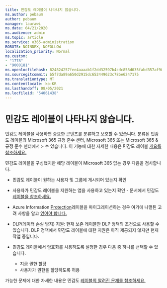 ```yaml
---
title: 민감도 레이블이 나타나지 않습니다.
ms.author: pebaum
author: pebaum
manager: laurawi
ms.date: 04/21/2020
ms.audience: admin
ms.topic: article
ms.service: o365-administration
ROBOTS: NOINDEX, NOFOLLOW
localization_priority: Normal
ms.custom:
- "1778"
- "9000181"
ms.openlocfilehash: 824824257fee4aaaab1f2dd32597b4cdc858d035fabd357af90cf054dd35c9c4
ms.sourcegitcommit: b5f7da89a650d2915dc652449623c78be6247175
ms.translationtype: MT
ms.contentlocale: ko-KR
ms.lasthandoff: 08/05/2021
ms.locfileid: "54061438"
---
```

# <a name="sensitivity-labels-not-appearing"></a>민감도 레이블이 나타나지 않습니다.

민감도 레이블을 사용하면 중요한 콘텐츠를 분류하고 보호할 수 있습니다. 분류된 민감도 레이블의 Microsoft 365 규정 준수 센터, Microsoft 365 또는 Microsoft 365 & 규정 준수 센터에서 > 수 있습니다. 이 기능에 대한 자세한 내용은 민감도 레이블 [개요를 참조하세요.](https://docs.microsoft.com/microsoft-365/compliance/sensitivity-labels)

민감도 레이블을 구성했지만 해당 레이블이 Microsoft 365 없는 경우 다음을 검사합니다.

- 민감도 레이블이 원하는 [](https://docs.microsoft.com/microsoft-365/compliance/sensitivity-labels#what-label-policies-can-do) 사용자 및 그룹에 게시되어 있는지 확인

- 사용자가 민감도 레이블을 지원하는 앱을 사용하고 있는지 확인 - 문서에서 민감도 [레이블을 참조하세요.](https://support.office.com/article/apply-sensitivity-labels-to-your-documents-and-email-within-office-2f96e7cd-d5a4-403b-8bd7-4cc636bae0f9?#bkmk_whereavailable)

- Azure Information [Protection](https://docs.microsoft.com/azure/information-protection/configure-policy-migrate-labels)레이블을 마이그레이션하는 경우 여기에 나열된 고려 사항을 알고 [있어야 합니다.](https://docs.microsoft.com/azure/information-protection/configure-policy-migrate-labels#considerations-for-unified-labels)

- DLP(데이터 손실 방지) 지원: 현재 보존 레이블만 DLP 정책의 조건으로 사용할 수 있습니다.  DLP 정책에서 민감도 레이블에 대한 지원은 아직 제공되지 않지만 현재 작업 중입니다.

- 민감도 레이블에서 암호화를 사용하도록 설정한 경우 다음 중 하나를 선택할 수 있습니다.
    - 지금 권한 할당
    - 사용자가 권한을 할당하도록 허용


가능한 문제에 대한 자세한 내용은 민감도 [레이블의 알려진 문제를 참조하세요.](https://support.office.com/article/known-issues-with-sensitivity-labels-in-office-b169d687-2bbd-4e21-a440-7da1b2743edc)